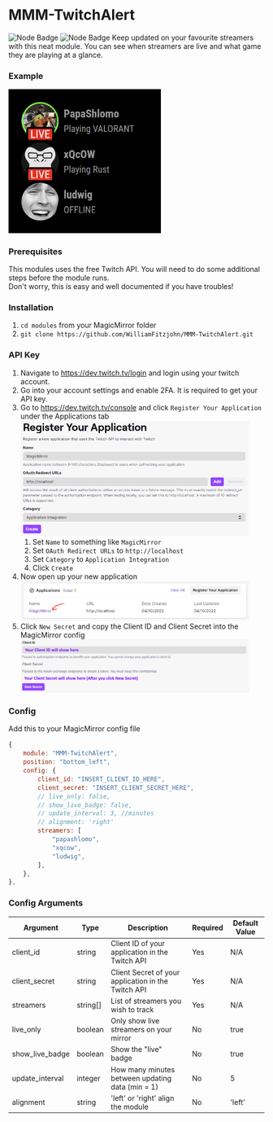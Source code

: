 # MMM-TwitchAlert
![Node Badge](https://img.shields.io/badge/Node.js-339933?style=for-the-badge&logo=nodedotjs&logoColor=white) ![Node Badge](https://img.shields.io/badge/Twitch-9146FF?style=for-the-badge&logo=twitch&logoColor=white)
Keep updated on your favourite streamers with this neat module. You can see when streamers are live and what game they are playing at a glance.

### Example
<img src="public/imgs/readme_example_1.png" alt="Example of the module" width="300"/>

### Prerequisites
This modules uses the free Twitch API. You will need to do some additional steps before the module runs.\
Don't worry, this is easy and well documented if you have troubles!

### Installation
1. `cd modules` from your MagicMirror folder
2. `git clone https://github.com/WilliamFitzjohn/MMM-TwitchAlert.git`

### API Key
1. Navigate to https://dev.twitch.tv/login and login using your twitch account.
2. Go into your account settings and enable 2FA. It is required to get your API key.
3. Go to https://dev.twitch.tv/console and click `Register Your Application` under the Applications tab <br> <img src="public/imgs/readme_register_application.png" alt="Registering An Application" width="450"/>
    1. Set `Name` to something like `MagicMirror`
    2. Set `OAuth Redirect URLs` to `http://localhost`
    3. Set `Category` to `Application Integration`
    4. Click `Create`
4. Now open up your new application <br> <img src="public/imgs/readme_open_application.png" alt="Opening The Application Manager" width="450"/>
5. Click `New Secret` and copy the Client ID and Client Secret into the MagicMirror config <br> <img src="public/imgs/readme_get_keys.png" alt="Getting The API Keys" width="450"/>

### Config
Add this to your MagicMirror config file
```javascript
{
    module: "MMM-TwitchAlert",
    position: "bottom_left",
    config: {
        client_id: "INSERT_CLIENT_ID_HERE",
        client_secret: "INSERT_CLIENT_SECRET_HERE",
        // live_only: false,
        // show_live_badge: false,
        // update_interval: 3, //minutes
        // alignment: 'right'
        streamers: [
            "papashlomo",
            "xqcow",
            "ludwig",
        ],
    },
},
```

### Config Arguments
Argument | Type | Description | Required | Default Value
-|-|-|-|-
client_id | string | Client ID of your application in the Twitch API | Yes | N/A
client_secret | string | Client Secret of your application in the Twitch API | Yes | N/A
streamers | string[] | List of streamers you wish to track | Yes | N/A
live_only | boolean | Only show live streamers on your mirror | No | true
show_live_badge | boolean | Show the "live" badge | No | true
update_interval | integer | How many minutes between updating data (min = 1) | No | 5
alignment | string | 'left' or 'right' align the module | No | 'left'
